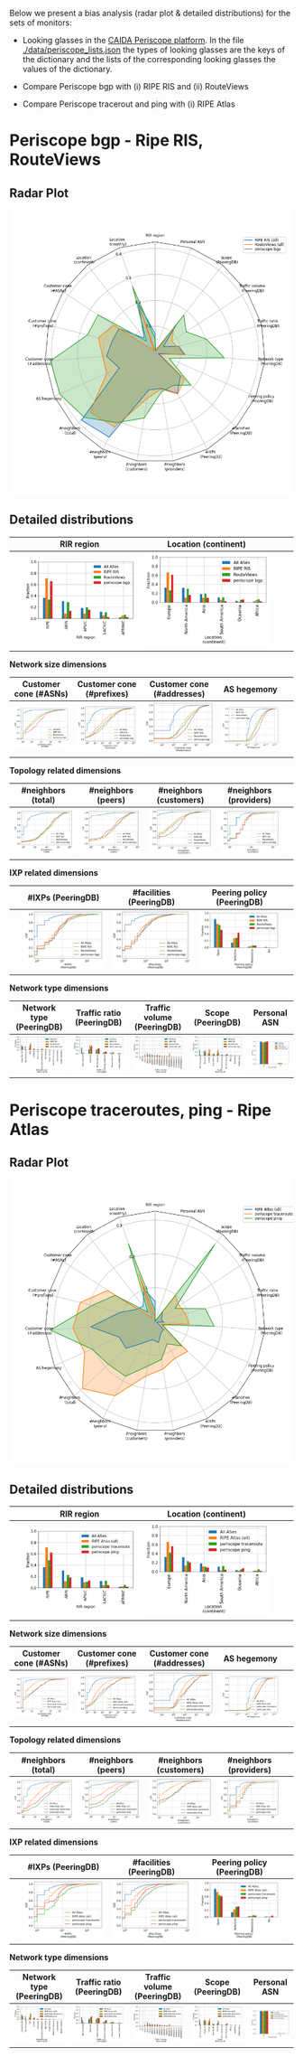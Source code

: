 Below we present a bias analysis (radar plot & detailed distributions) for the sets of monitors:

- Looking glasses in the [CAIDA Periscope platform](https://www.caida.org/catalog/software/looking-glass-api). In the file [./data/periscope_lists.json](./data/periscope_lists.json) the types of looking glasses are the keys of the dictionary and the lists of the corresponding looking glasses the values of the dictionary.

- Compare Periscope bgp with (i) RIPE RIS and (ii) RouteViews
- Compare Periscope tracerout and ping with  (i) RIPE Atlas

# Periscope bgp - Ripe RIS, RouteViews

## Radar Plot

![Radar plot - ris_rv_periscope_bgp_bias](./figures/periscope/fig_radar_all_ris_rv_periscope.png?raw=true) 


## Detailed distributions

&nbsp;|RIR region|Location (continent)|&nbsp;| &nbsp;
:---:|:---:|:---:|:---:|:---:
&nbsp; |![](./figures/periscope/Fig_Histogram_AS_rank_source_periscope_ris_rv_lists.png?raw=true)| ![](./figures/periscope/Fig_Histogram_AS_rank_continent_periscope_ris_rv_lists.png?raw=true)|&nbsp;|&nbsp;


**Network size dimensions**

Customer cone (#ASNs) | Customer cone (#prefixes) | Customer cone (#addresses) | AS hegemony | &nbsp;
:---:|:---:|:---:|:---:|:---:
![](./figures/periscope/Fig_CDF_AS_rank_numberAsns_periscope_ris_rv_lists.png?raw=true)|![](./figures/periscope/Fig_CDF_AS_rank_numberPrefixes_periscope_ris_rv_lists.png?raw=true)|![](./figures/periscope/Fig_CDF_AS_rank_numberAddresses_periscope_ris_rv_lists.png?raw=true)|![](./figures/periscope/Fig_CDF_AS_hegemony_periscope_ris_rv_lists.png?raw=true)|&nbsp;


**Topology related dimensions**

#neighbors (total)|#neighbors (peers)|#neighbors (customers)|#neighbors (providers)|&nbsp;
:---:|:---:|:---:|:---:|:---:
![](./figures/periscope/Fig_CDF_AS_rank_total_periscope_ris_rv_lists.png?raw=true)|![](./figures/periscope/Fig_CDF_AS_rank_peer_periscope_ris_rv_lists.png?raw=true)|![](./figures/periscope/Fig_CDF_AS_rank_customer_periscope_ris_rv_lists.png?raw=true)|![](./figures/periscope/Fig_CDF_AS_rank_provider_periscope_ris_rv_lists.png?raw=true)|&nbsp;



**IXP related dimensions**

&nbsp;|#IXPs (PeeringDB)|#facilities (PeeringDB)|Peering policy (PeeringDB)|&nbsp;
:---:|:---:|:---:|:---:|:---:
&nbsp;|![](./figures/periscope/Fig_CDF_peeringDB_ix_count_periscope_ris_rv_lists.png?raw=true)|![](./figures/periscope/Fig_CDF_peeringDB_fac_count_periscope_ris_rv_lists.png?raw=true)|![](./figures/periscope/Fig_Histogram_peeringDB_policy_general_periscope_ris_rv_lists.png?raw=true)|&nbsp;


**Network type dimensions**

Network type (PeeringDB)|Traffic ratio (PeeringDB)|Traffic volume (PeeringDB)|Scope (PeeringDB)|Personal ASN
:---:|:---:|:---:|:---:|:---:
![](./figures/periscope/Fig_Histogram_peeringDB_info_type_periscope_ris_rv_lists.png?raw=true)|![](./figures/periscope/Fig_Histogram_peeringDB_info_ratio_periscope_ris_rv_lists.png?raw=true)|![](./figures/periscope/Fig_Histogram_peeringDB_info_traffic_periscope_ris_rv_lists.png?raw=true)|![](./figures/periscope/Fig_Histogram_peeringDB_info_scope_periscope_ris_rv_lists.png?raw=true)|![](./figures/periscope/Fig_Histogram_is_personal_AS_periscope_ris_rv_lists.png?raw=true)

# Periscope traceroutes, ping - Ripe Atlas 

## Radar Plot

![Radar plot - Atlas_periscope_tracerout ping_bias](./figures/periscope/fig_radar_all__atlas_periscope.png?raw=true) 


## Detailed distributions

&nbsp;|RIR region|Location (continent)|&nbsp;| &nbsp;
:---:|:---:|:---:|:---:|:---:
&nbsp; |![](./figures/periscope/Fig_Histogram_AS_rank_source_periscope_atlas_lists.png?raw=true)| ![](./figures/periscope/Fig_Histogram_AS_rank_continent_periscope_atlas_lists.png?raw=true)|&nbsp;|&nbsp;


**Network size dimensions**

Customer cone (#ASNs) | Customer cone (#prefixes) | Customer cone (#addresses) | AS hegemony | &nbsp;
:---:|:---:|:---:|:---:|:---:
![](./figures/periscope/Fig_CDF_AS_rank_numberAsns_periscope_atlas_lists.png?raw=true)|![](./figures/periscope/Fig_CDF_AS_rank_numberPrefixes_periscope_atlas_lists.png?raw=true)|![](./figures/periscope/Fig_CDF_AS_rank_numberAddresses_periscope_atlas_lists.png?raw=true)|![](./figures/periscope/Fig_CDF_AS_hegemony_periscope_atlas_lists.png?raw=true)|&nbsp;


**Topology related dimensions**

#neighbors (total)|#neighbors (peers)|#neighbors (customers)|#neighbors (providers)|&nbsp;
:---:|:---:|:---:|:---:|:---:
![](./figures/periscope/Fig_CDF_AS_rank_total_periscope_atlas_lists.png?raw=true)|![](./figures/periscope/Fig_CDF_AS_rank_peer_periscope_atlas_lists.png?raw=true)|![](./figures/periscope/Fig_CDF_AS_rank_customer_periscope_atlas_lists.png?raw=true)|![](./figures/periscope/Fig_CDF_AS_rank_provider_periscope_atlas_lists.png?raw=true)|&nbsp;



**IXP related dimensions**

&nbsp;|#IXPs (PeeringDB)|#facilities (PeeringDB)|Peering policy (PeeringDB)|&nbsp;
:---:|:---:|:---:|:---:|:---:
&nbsp;|![](./figures/periscope/Fig_CDF_peeringDB_ix_count_periscope_atlas_lists.png?raw=true)|![](./figures/periscope/Fig_CDF_peeringDB_fac_count_periscope_atlas_lists.png?raw=true)|![](./figures/periscope/Fig_Histogram_peeringDB_policy_general_periscope_atlas_lists.png?raw=true)|&nbsp;


**Network type dimensions**

Network type (PeeringDB)|Traffic ratio (PeeringDB)|Traffic volume (PeeringDB)|Scope (PeeringDB)|Personal ASN
:---:|:---:|:---:|:---:|:---:
![](./figures/periscope/Fig_Histogram_peeringDB_info_type_periscope_atlas_lists.png?raw=true)|![](./figures/periscope/Fig_Histogram_peeringDB_info_ratio_periscope_atlas_lists.png?raw=true)|![](./figures/periscope/Fig_Histogram_peeringDB_info_traffic_periscope_atlas_lists.png?raw=true)|![](./figures/periscope/Fig_Histogram_peeringDB_info_scope_periscope_atlas_lists.png?raw=true)|![](./figures/periscope/Fig_Histogram_is_personal_AS_periscope_atlas_lists.png?raw=true)

